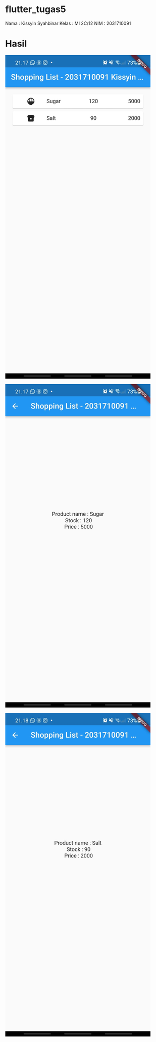 # flutter_tugas5
Nama    : Kissyin Syahbinar
Kelas   : MI 2C/12
NIM     : 2031710091

# Hasil
![Screenshot Dashboard Oracle](menu.jpeg)

![Screenshot Dashboard Oracle](list1.jpeg)

![Screenshot Dashboard Oracle](list2.jpeg)

